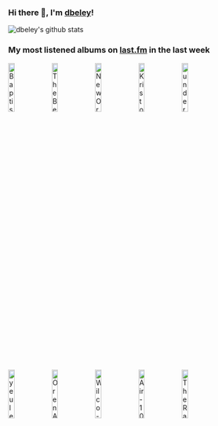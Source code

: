 ### Hi there 👋, I'm [dbeley](https://dbeley.ovh/en)!

![dbeley's github stats](https://github-readme-stats.vercel.app/api?username=dbeley)

### My most listened albums on [last.fm](https://www.last.fm/user/d_beley) in the last week

[<img src='https://lastfm.freetls.fastly.net/i/u/300x300/c3e3a5577f06f204268f048455179d28.jpg' width='16%' height='16%' alt='Baptiste Trotignon - Brexit Music'>](https://www.last.fm/music/baptiste%2btrotignon/brexit%2bmusic)&nbsp;
[<img src='https://lastfm.freetls.fastly.net/i/u/300x300/abd1db0a5e4c44689a1644e67d758675.jpg' width='16%' height='16%' alt='The Beatles - 1962–1966'>](https://www.last.fm/music/the%2bbeatles/1962%25e2%2580%25931966)&nbsp;
[<img src='https://lastfm.freetls.fastly.net/i/u/300x300/154584359b02ee386c3e4b35274021d2.jpg' width='16%' height='16%' alt='New Order - Substance 1987'>](https://www.last.fm/music/new%2border/substance%2b1987)&nbsp;
[<img src='https://lastfm.freetls.fastly.net/i/u/300x300/b0bed106fbf3922e4bc449fa4d4cfe7e.jpg' width='16%' height='16%' alt='Kristofer Maddigan - CUPHEAD ORIGINAL SOUNDTRACK'>](https://www.last.fm/music/kristofer%2bmaddigan/cuphead%2boriginal%2bsoundtrack)&nbsp;
[<img src='https://lastfm.freetls.fastly.net/i/u/300x300/5f5f967600ac3bca6e7007ae6c368dfa.jpg' width='16%' height='16%' alt='underscores - Wallsocket'>](https://www.last.fm/music/underscores/wallsocket)&nbsp;
<br>
[<img src='https://lastfm.freetls.fastly.net/i/u/300x300/dd76702cea38c838a3090dd9496d92d9.jpg' width='16%' height='16%' alt='yeule - softscars'>](https://www.last.fm/music/yeule/softscars)&nbsp;
[<img src='https://lastfm.freetls.fastly.net/i/u/300x300/7e0087bd464349c3c9e498d709dbb1e8.jpg' width='16%' height='16%' alt='Oren Ambarchi - Grapes From the Estate'>](https://www.last.fm/music/oren%2bambarchi/grapes%2bfrom%2bthe%2bestate)&nbsp;
[<img src='https://lastfm.freetls.fastly.net/i/u/300x300/3dd546cae61f16a837a245326915f613.png' width='16%' height='16%' alt='Wilco - Cousin'>](https://www.last.fm/music/wilco/cousin)&nbsp;
[<img src='https://lastfm.freetls.fastly.net/i/u/300x300/324afc6a2bd646f8aa566e557c8152d3.png' width='16%' height='16%' alt='Air - 10 000 Hz Legend'>](https://www.last.fm/music/air/10%2b000%2bhz%2blegend)&nbsp;
[<img src='https://lastfm.freetls.fastly.net/i/u/300x300/d34d210973f443a6ac99e982c078b57a.jpg' width='16%' height='16%' alt='The Radio Dept. - Clinging to a Scheme'>](https://www.last.fm/music/the%2bradio%2bdept./clinging%2bto%2ba%2bscheme)&nbsp;
<br>
